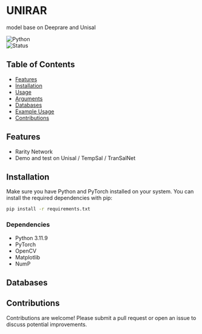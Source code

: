 
# UNIRAR

model base on Deeprare and Unisal

![Python](https://img.shields.io/badge/python-3.11-blue)  
![Status](https://img.shields.io/badge/status-in%20development-orange)  

## Table of Contents

- [Features](#features)
- [Installation](#installation)
- [Usage](#usage)
- [Arguments](#arguments)
- [Databases](#databases)
- [Example Usage](#example-usage)
- [Contributions](#contributions)

## Features

- Rarity Network
- Demo and test on Unisal / TempSal / TranSalNet

## Installation

Make sure you have Python and PyTorch installed on your system. You can install the required dependencies with pip:

```bash
pip install -r requirements.txt
```

### Dependencies
- Python 3.11.9
- PyTorch
- OpenCV
- Matplotlib
- NumP
## Databases


## Contributions

Contributions are welcome! Please submit a pull request or open an issue to discuss potential improvements.
